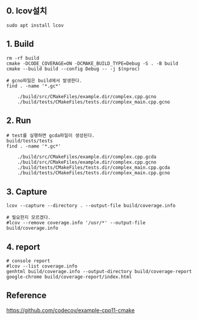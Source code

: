## 0. lcov설치
    
    sudo apt install lcov

## 1. Build

    rm -rf build
    cmake -DCODE_COVERAGE=ON -DCMAKE_BUILD_TYPE=Debug -S . -B build    
    cmake --build build --config Debug -- -j $(nproc)    

    # gcno파일은 build에서 발생한다.
    find . -name '*.gc*'

        ./build/src/CMakeFiles/example.dir/complex.cpp.gcno
        ./build/tests/CMakeFiles/tests.dir/complex_main.cpp.gcno

## 2. Run
    # test를 실행하면 gcda파일이 생성된다.
    build/tests/tests
    find . -name '*.gc*'

        ./build/src/CMakeFiles/example.dir/complex.cpp.gcda
        ./build/src/CMakeFiles/example.dir/complex.cpp.gcno
        ./build/tests/CMakeFiles/tests.dir/complex_main.cpp.gcda
        ./build/tests/CMakeFiles/tests.dir/complex_main.cpp.gcno

## 3. Capture
    lcov --capture --directory . --output-file build/coverage.info

    # 필요한지 모르겠다.
    #lcov --remove coverage.info '/usr/*' --output-file build/coverage.info

## 4. report
    # console report
    #lcov --list coverage.info
    genhtml build/coverage.info --output-directory build/coverage-report
    google-chrome build/coverage-report/index.html


## Reference
https://github.com/codecov/example-cpp11-cmake